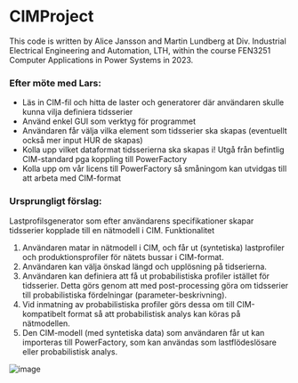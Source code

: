 # CIMProject

This code is written by Alice Jansson and Martin Lundberg at Div. Industrial Electrical Engineering and Automation, LTH, within the course FEN3251 Computer Applications in Power Systems in 2023. 

### Efter möte med Lars:
- Läs in CIM-fil och hitta de laster och generatorer där användaren skulle kunna vilja definiera tidsserier
- Använd enkel GUI som verktyg för programmet
- Användaren får välja vilka element som tidsserier ska skapas (eventuellt också mer input HUR de skapas)
- Kolla upp vilket dataformat tidsserierna ska skapas i! Utgå från befintlig CIM-standard pga koppling till PowerFactory
- Kolla upp om vår licens till PowerFactory så småningom kan utvidgas till att arbeta med CIM-format


### Ursprungligt förslag: 
Lastprofilsgenerator som efter användarens specifikationer skapar tidsserier kopplade till en nätmodell i CIM.
Funktionalitet 
1.	Användaren matar in nätmodell i CIM, och får ut (syntetiska) lastprofiler och produktionsprofiler för nätets bussar i CIM-format.
2.	Användaren kan välja önskad längd och upplösning på tidserierna. 
3.	Användaren kan definiera att få ut probabilistiska profiler istället för tidsserier. Detta görs genom att med post-processing göra om tidsserier till probabilistiska fördelningar (parameter-beskrivning).
4.	Vid inmatning av probabilistiska profiler görs dessa om till CIM-kompatibelt format så att probabilistisk analys kan köras på nätmodellen.
5.	Den CIM-modell (med syntetiska data) som användaren får ut kan importeras till PowerFactory, som kan användas som lastflödeslösare eller probabilistisk analys.

![image](https://github.com/alicekjansson/CIMProject/assets/128380748/c676b32e-d4f9-4519-9f5d-aeec8f0e2c17)

